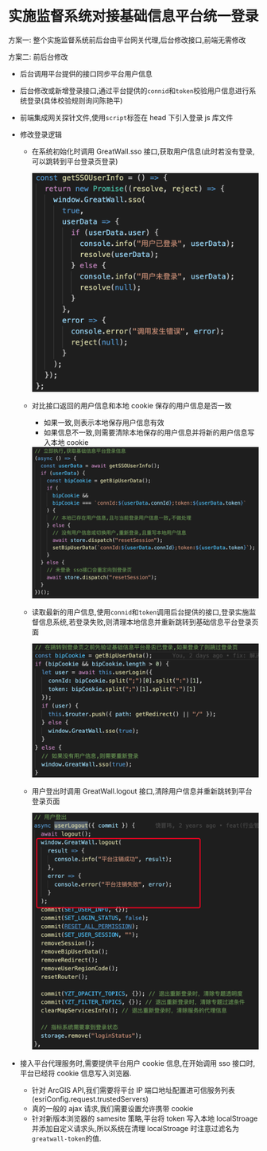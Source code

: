 # 实施监督系统对接基础信息平台统一登录

方案一: 整个实施监督系统前后台由平台网关代理,后台修改接口,前端无需修改

方案二: 前后台修改

- 后台调用平台提供的接口同步平台用户信息

- 后台修改或新增登录接口,通过平台提供的`connid`和`token`校验用户信息进行系统登录(具体校验规则询问陈艳平)

- 前端集成网关探针文件,使用`script`标签在 head 下引入登录 js 库文件

- 修改登录逻辑

  - 在系统初始化时调用 GreatWall.sso 接口,获取用户信息(此时若没有登录,可以跳转到平台登录页登录)

    <img src="./assets/image-20210115105205553.png" alt="获取平台用户信息" style="zoom:50%;" />

  - 对比接口返回的用户信息和本地 cookie 保存的用户信息是否一致

    - 如果一致,则表示本地保存用户信息有效
    - 如果信息不一致,则需要清除本地保存的用户信息并将新的用户信息写入本地 cookie

    <img src="./assets/image-20210115105250792.png" alt="判断cookie信息是否有效" style="zoom:50%;" />

  - 读取最新的用户信息,使用`connid`和`token`调用后台提供的接口,登录实施监督信息系统,若登录失败,则清理本地信息并重新跳转到基础信息平台登录页面

    <img src="./assets/image-20210115105422909.png" alt="使用新接口登录" style="zoom:50%;" />

  - 用户登出时调用 GreatWall.logout 接口,清除用户信息并重新跳转到平台登录页面

    <img src="./assets/image-20210115105524088.png" alt="用户登出" style="zoom:50%;" />

- 接入平台代理服务时,需要提供平台用户 cookie 信息,在开始调用 sso 接口时,平台已经将 cookie 信息写入浏览器.

  - 针对 ArcGIS API,我们需要将平台 IP 端口地址配置进可信服务列表(esriConfig.request.trustedServers)
  - 真的一般的 ajax 请求,我们需要设置允许携带 cookie
  - 针对新版本浏览器的 samesite 策略,平台将 token 写入本地 localStroage 并添加自定义请求头,所以系统在清理 localStroage 时注意过滤名为`greatwall-token`的值.
